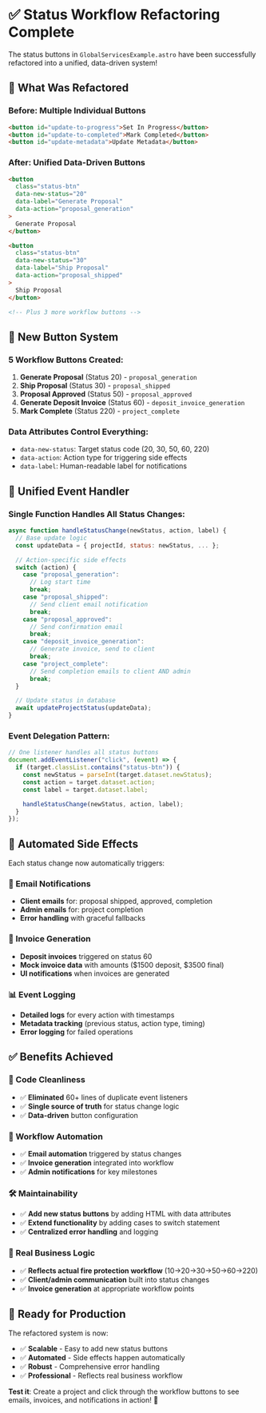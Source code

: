# ✅ **Status Workflow Refactoring Complete**

The status buttons in `GlobalServicesExample.astro` have been successfully refactored into a unified, data-driven system!

## 🔧 **What Was Refactored**

### **Before: Multiple Individual Buttons**

```html
<button id="update-to-progress">Set In Progress</button>
<button id="update-to-completed">Mark Completed</button>
<button id="update-metadata">Update Metadata</button>
```

### **After: Unified Data-Driven Buttons**

```html
<button
  class="status-btn"
  data-new-status="20"
  data-label="Generate Proposal"
  data-action="proposal_generation"
>
  Generate Proposal
</button>

<button
  class="status-btn"
  data-new-status="30"
  data-label="Ship Proposal"
  data-action="proposal_shipped"
>
  Ship Proposal
</button>

<!-- Plus 3 more workflow buttons -->
```

## 🎯 **New Button System**

### **5 Workflow Buttons Created:**

1. **Generate Proposal** (Status 20) - `proposal_generation`
2. **Ship Proposal** (Status 30) - `proposal_shipped`
3. **Proposal Approved** (Status 50) - `proposal_approved`
4. **Generate Deposit Invoice** (Status 60) - `deposit_invoice_generation`
5. **Mark Complete** (Status 220) - `project_complete`

### **Data Attributes Control Everything:**

- `data-new-status`: Target status code (20, 30, 50, 60, 220)
- `data-action`: Action type for triggering side effects
- `data-label`: Human-readable label for notifications

## 🚀 **Unified Event Handler**

### **Single Function Handles All Status Changes:**

```javascript
async function handleStatusChange(newStatus, action, label) {
  // Base update logic
  const updateData = { projectId, status: newStatus, ... };

  // Action-specific side effects
  switch (action) {
    case "proposal_generation":
      // Log start time
      break;
    case "proposal_shipped":
      // Send client email notification
      break;
    case "proposal_approved":
      // Send confirmation email
      break;
    case "deposit_invoice_generation":
      // Generate invoice, send to client
      break;
    case "project_complete":
      // Send completion emails to client AND admin
      break;
  }

  // Update status in database
  await updateProjectStatus(updateData);
}
```

### **Event Delegation Pattern:**

```javascript
// One listener handles all status buttons
document.addEventListener("click", (event) => {
  if (target.classList.contains("status-btn")) {
    const newStatus = parseInt(target.dataset.newStatus);
    const action = target.dataset.action;
    const label = target.dataset.label;

    handleStatusChange(newStatus, action, label);
  }
});
```

## 🎯 **Automated Side Effects**

Each status change now automatically triggers:

### **📧 Email Notifications**

- **Client emails** for: proposal shipped, approved, completion
- **Admin emails** for: project completion
- **Error handling** with graceful fallbacks

### **🧾 Invoice Generation**

- **Deposit invoices** triggered on status 60
- **Mock invoice data** with amounts ($1500 deposit, $3500 final)
- **UI notifications** when invoices are generated

### **📊 Event Logging**

- **Detailed logs** for every action with timestamps
- **Metadata tracking** (previous status, action type, timing)
- **Error logging** for failed operations

## ✅ **Benefits Achieved**

### **🧹 Code Cleanliness**

- ✅ **Eliminated** 60+ lines of duplicate event listeners
- ✅ **Single source of truth** for status change logic
- ✅ **Data-driven** button configuration

### **🔄 Workflow Automation**

- ✅ **Email automation** triggered by status changes
- ✅ **Invoice generation** integrated into workflow
- ✅ **Admin notifications** for key milestones

### **🛠️ Maintainability**

- ✅ **Add new status buttons** by adding HTML with data attributes
- ✅ **Extend functionality** by adding cases to switch statement
- ✅ **Centralized error handling** and logging

### **🎯 Real Business Logic**

- ✅ **Reflects actual fire protection workflow** (10→20→30→50→60→220)
- ✅ **Client/admin communication** built into status changes
- ✅ **Invoice generation** at appropriate workflow points

## 🚀 **Ready for Production**

The refactored system is now:

- ✅ **Scalable** - Easy to add new status buttons
- ✅ **Automated** - Side effects happen automatically
- ✅ **Robust** - Comprehensive error handling
- ✅ **Professional** - Reflects real business workflow

**Test it**: Create a project and click through the workflow buttons to see emails, invoices, and notifications in action! 🎉
